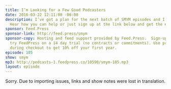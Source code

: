 ```yaml
---
title: I’m Looking for a Few Good Podcasters
date: 2016-03-22 12:11:00 -06:00
description: I’ve got a plan for the next batch of SMYM episodes and I need your help!
  Hear how you can help or just sign up at the link below and get the email in April.
sponsor: Feed.Press
sponsor-link: http://feed.press/smym
sponsor-copy: Hosting and feed support provided by Feed.Press.  Sign-up today and
  try FeedPress on a 14 day trial (no contracts or commitments). Use promo code "smym"
  during checkout to get 10% off your first year.
episode: 105
show: smym
mp3: http://podcasts-1.feedpress.co/10590/smym-105.mp3
layout: episode
---
```


Sorry. Due to importing issues, links and show notes were lost in translation.
